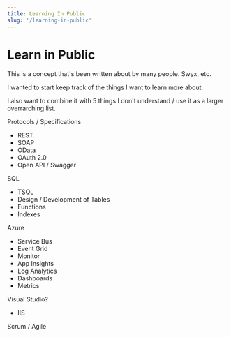 ```yaml
---
title: Learning In Public
slug: '/learning-in-public'
---
```


# Learn in Public

This is a concept that's been written about by many people. Swyx, etc. 

I wanted to start keep track of the things I want to learn more about. 

I also want to combine it with 5 things I don't understand / use it as a larger overrarching list. 

Protocols / Specifications
- REST
- SOAP
- OData
- OAuth 2.0
- Open API / Swagger

SQL
- TSQL
- Design / Development of Tables
- Functions
- Indexes

Azure
 - Service Bus
 - Event Grid
 - Monitor
 - App Insights
 - Log Analytics
 - Dashboards
 - Metrics

Visual Studio?
 - IIS

 Scrum / Agile

